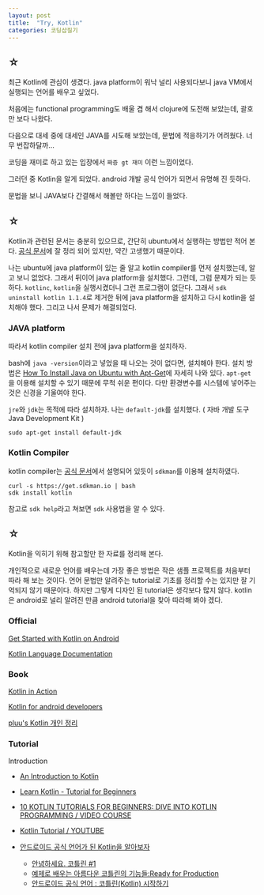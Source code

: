 ```yaml
---
layout: post
title:  "Try, Kotlin"
categories: 코딩삽질기
---
```


## ☆

최근 Kotlin에 관심이 생겼다. java platform이 워낙 널리 사용되다보니 java VM에서 실행되는 언어를 배우고 싶었다. 

처음에는 functional programming도 배울 겸 해서 clojure에 도전해 보았는데, 괄호만 보다 나왔다. 

다음으로 대세 중에 대세인 JAVA를 시도해 보았는데, 문법에 적응하기가 어려웠다. 너무 번잡하달까... 

코딩을 재미로 하고 있는 입장에서 `짜증 gt 재미` 이런 느낌이었다. 

그러던 중 Kotlin을 알게 되었다. android 개발 공식 언어가 되면서 유명해 진 듯하다. 

문법을 보니 JAVA보다 간결해서 해볼만 하다는 느낌이 들었다. 

## ☆

Kotlin과 관련된 문서는 충분히 있으므로, 간단히 ubuntu에서 실행하는 방법만 적어 본다. [공식 문서](https://kotlinlang.org/docs/tutorials/command-line.html)에 잘 정리 되어 있지만, 약간 고생했기 때문이다. 

나는 ubuntu에 java platform이 있는 줄 알고 kotlin compiler를 먼저 설치했는데, 알고 보니 없었다. 그래서 뒤이어 java platform을 설치했다. 그런데, 그럼 문제가 되는 듯하다. `kotlinc`, `kotlin`을 실행시켰더니 그런 프로그램이 없단다. 그래서 `sdk uninstall kotlin 1.1.4`로 제거한 뒤에 java platform을 설치하고 다시 kotlin을 설치해야 했다. 그리고 나서 문제가 해결되었다. 

### JAVA platform

따라서 kotlin compiler 설치 전에 java platform을 설치하자.  

bash에 `java -version`이라고 넣었을 때 나오는 것이 없다면, 설치해야 한다. 설치 방법은 [How To Install Java on Ubuntu with Apt-Get](https://www.digitalocean.com/community/tutorials/how-to-install-java-on-ubuntu-with-apt-get)에 자세히 나와 있다. `apt-get`을 이용해 설치할 수 있기 때문에 무척 쉬운 편이다. 다만 환경변수를 시스템에 넣어주는 것은 신경을 기울여야 한다. 

`jre`와 `jdk`는 목적에 따라 설치하자. 나는 `default-jdk`를 설치했다. ( 자바 개발 도구Java Development Kit )

```
sudo apt-get install default-jdk
```


### Kotlin Compiler

kotlin compiler는 [공식 문서](https://kotlinlang.org/docs/tutorials/command-line.html)에서 설명되어 있듯이 `sdkman`를 이용해 설치하였다. 

```
curl -s https://get.sdkman.io | bash
sdk install kotlin
```

참고로 `sdk help`라고 쳐보면 `sdk` 사용법을 알 수 있다. 

## ☆

Kotlin을 익히기 위해 참고할만 한 자료를 정리해 본다. 

개인적으로 새로운 언어를 배우는데 가장 좋은 방법은 작은 샘플 프로젝트를 처음부터 따라 해 보는 것이다. 언어 문법만 알려주는 tutorial로 기초를 정리할 수는 있지만 잘 기억되지 않기 때문이다. 하지만 그렇게 디자인 된 tutorial은 생각보다 많지 않다. kotlin은 android로 널리 알려진 만큼 android tutorial을 찾아 따라해 봐야 겠다. 

### Official

[Get Started with Kotlin on Android](https://developer.android.com/kotlin/get-started.html)

[Kotlin Language Documentation](https://www.gitbook.com/book/jetbrains/kotlin-reference-for-kindle/details)

### Book

[Kotlin in Action](https://github.com/panxl6/Kotlin-in-action/raw/master/ebook/Kotlin_in_Action_v12_MEAP.pdf)

[Kotlin for android developers](https://www.gitbook.com/book/sinadarvi/kotlin-for-android-developers/details)

[pluu's Kotlin 개인 정리](https://www.gitbook.com/book/pluu/kotlin/details)

### Tutorial

Introduction

* [An Introduction to Kotlin](https://code.tutsplus.com/tutorials/an-introduction-to-kotlin--cms-24051)

* [Learn Kotlin - Tutorial for Beginners](https://www.programiz.com/kotlin-programming)

* [10 KOTLIN TUTORIALS FOR BEGINNERS: DIVE INTO KOTLIN PROGRAMMING / VIDEO COURSE](http://petersommerhoff.com/dev/kotlin/kotlin-beginner-tutorial/)

* [Kotlin Tutorial / YOUTUBE](https://www.youtube.com/playlist?list=PLsyeobzWxl7rooJFZhc3qPLwVROovGCfh)

* [안드로이드 공식 언어가 된 Kotlin을 알아보자](https://academy.realm.io/kr/posts/kotlin-official-android-language/)
    * [안녕하세요. 코틀린 #1](https://goo.gl/MrzMx3)
    * [예제로 배우는 아름다운 코틀린의 기능들:Ready for Production](https://academy.realm.io/kr/posts/kotlin-let-run-apply-lateinit/)
    * [안드로이드 공식 언어 : 코틀린(Kotlin) 시작하기](https://www.udemy.com/the_next_android_kotlin/?couponCode=B-ARTICLE279933)


